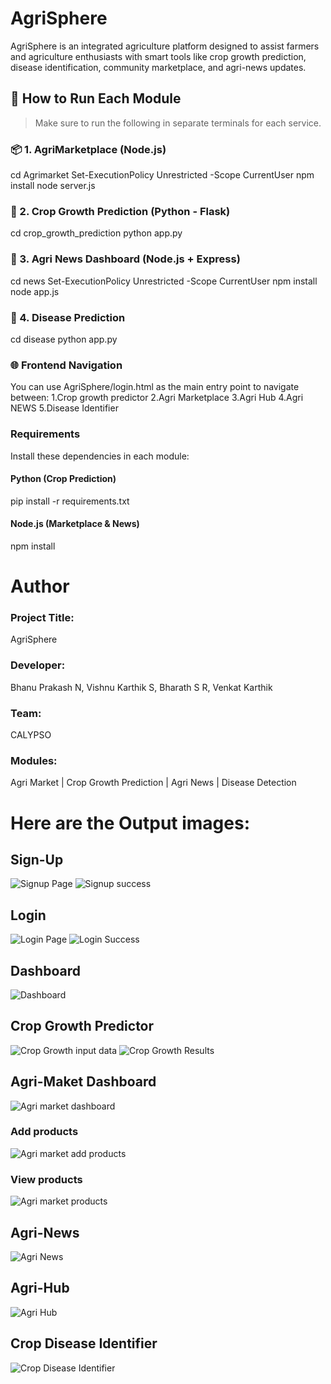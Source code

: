 # AgriSphere
AgriSphere is an integrated agriculture platform designed to assist farmers and agriculture enthusiasts with smart tools like crop growth prediction, disease identification, community marketplace, and agri-news updates.

## 🚀 How to Run Each Module

> Make sure to run the following in separate terminals for each service.

### 📦 1. AgriMarketplace (Node.js)

cd Agrimarket
Set-ExecutionPolicy Unrestricted -Scope CurrentUser
npm install
node server.js

### 🌱 2. Crop Growth Prediction (Python - Flask)

cd crop_growth_prediction
python app.py


### 📰 3. Agri News Dashboard (Node.js + Express)

cd news
Set-ExecutionPolicy Unrestricted -Scope CurrentUser
npm install
node app.js


### 🧪 4. Disease Prediction

cd disease
python app.py


### 🌐 Frontend Navigation

You can use AgriSphere/login.html as the main entry point to navigate between:
1.Crop growth predictor
2.Agri Marketplace
3.Agri Hub
4.Agri NEWS
5.Disease Identifier

### Requirements

Install these dependencies in each module:
#### Python (Crop Prediction)
pip install -r requirements.txt

#### Node.js (Marketplace & News)
npm install

# Author
### Project Title: 
AgriSphere
### Developer: 
Bhanu Prakash N, Vishnu Karthik S, Bharath S R, Venkat Karthik
### Team: 
CALYPSO
### Modules: 
Agri Market | Crop Growth Prediction | Agri News | Disease Detection

# Here are the Output images:
## Sign-Up
![Signup Page](https://github.com/user-attachments/assets/9517f21c-a8ea-4c1c-b15b-8f8ad30c7d64)
![Signup success](https://github.com/user-attachments/assets/f588fc8a-d8e9-42d2-b637-d18b1278aa42)
## Login
![Login Page](https://github.com/user-attachments/assets/46476b2a-6636-4cf3-a639-d56008852381)
![Login Success](https://github.com/user-attachments/assets/9dd1f5cc-c7be-416d-b59d-507693ca0850)
## Dashboard
![Dashboard](https://github.com/user-attachments/assets/cf5d3b34-08b6-4608-99b6-81a2f900e0d9)
## Crop Growth Predictor
![Crop Growth input data](https://github.com/user-attachments/assets/31c0f2ae-fe20-460f-ac3b-a487138c1441)
![Crop Growth Results](https://github.com/user-attachments/assets/58db32e7-0fae-4a23-97ab-b03d8fbbcba7)
## Agri-Maket Dashboard
![Agri market dashboard](https://github.com/user-attachments/assets/07d1bbb4-5f5f-4c1f-8b94-79734c01956e)
### Add products
![Agri market add products](https://github.com/user-attachments/assets/54289389-66de-4c79-837c-e4b9fbb42f36)
### View products
![Agri market products](https://github.com/user-attachments/assets/86944f34-01c8-4e8a-a4cd-867d8b2eabab)
## Agri-News
![Agri News](https://github.com/user-attachments/assets/4742b259-f00a-47fa-8073-8cb2a5ffdfa3)
## Agri-Hub
![Agri Hub](https://github.com/user-attachments/assets/b283c675-6e13-4ea7-9c47-7e19db59d2b0)
## Crop Disease Identifier
![Crop Disease Identifier](https://github.com/user-attachments/assets/826be877-9e28-4ebf-8022-c2b8ac371141)

